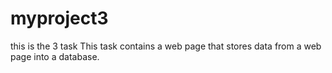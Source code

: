 # myproject3
this is the 3 task
This task contains a web page that stores data from a web page into a database.
